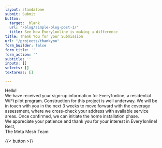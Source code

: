 ```yaml
---
layout: standalone
submit: Submit
button:
  target: _blank
  url: "/blog/simple-blog-post-1/"
  title: See how Every1online is making a difference
title: Thank You for your Submission
url: "/projects/thankyou"
form_builder: false
form_title: ''
form_action: ''
subtitle: ''
inputs: []
selects: []
textareas: []

---
```

Hello!  
We have received your sign-up information for Every1online, a residential WiFi pilot program. Construction for this project is well underway. We will be in touch with you in the next 3 weeks to move forward with the coverage assessment, where we cross-check your address with available service areas. Once confirmed, we can initiate the home installation phase.  
We appreciate your patience and thank you for your interest in Every1online!  
Best,  
The Meta Mesh Team

{{< button >}}